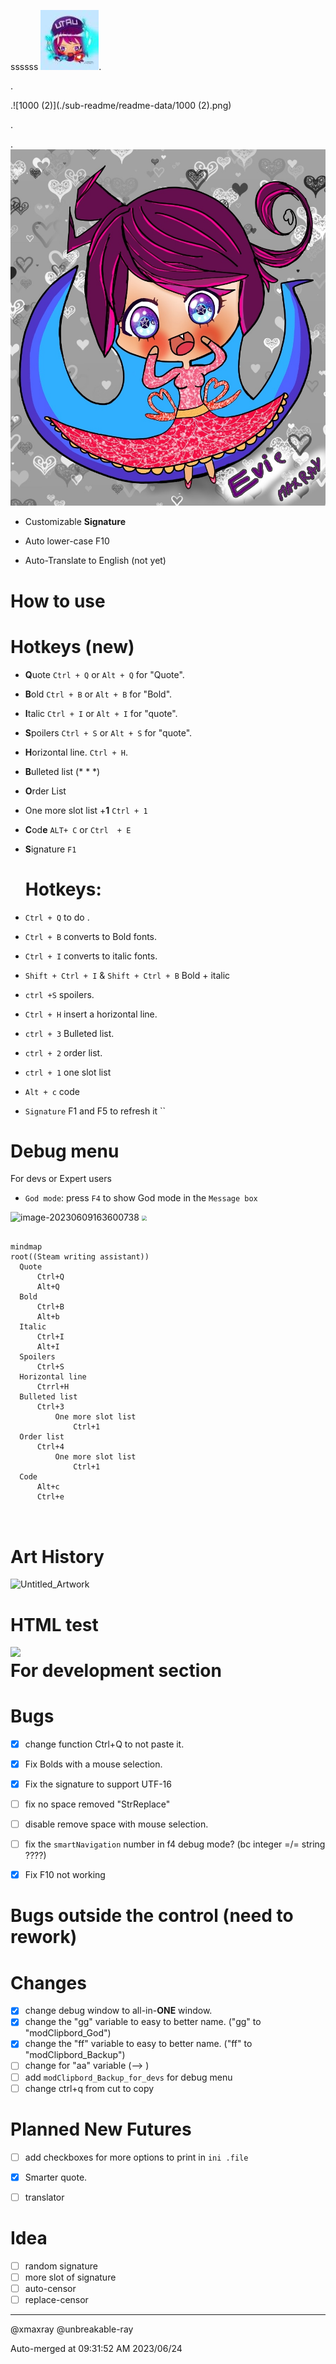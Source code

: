 ssssss
![download](./sub-readme/readme-data/22.jpg).

.

.![1000 (2)](./sub-readme/readme-data/1000 (2).png)

.

.![download](./sub-readme/readme-data/download-1687324551111-4.jpg)




* Customizable **Signature**

  

* Auto lower-case F10

  

* Auto-Translate to English (not yet)


# 	How to use 



# Hotkeys (new)

- **Q**uote `Ctrl + Q` or `Alt + Q` for "Quote".

- **B**old  `Ctrl + B` or `Alt + B` for "Bold".

- **I**talic  `Ctrl + I` or `Alt + I` for "quote".

- **S**poilers `Ctrl + S` or `Alt + S` for "quote".

- **H**orizontal line. `Ctrl + H`.

- **B**ulleted list (* * *) 

- **O**rder List

- One more slot list +**1** `Ctrl + 1`

- **C**od**e** `ALT+ C`  or `Ctrl  + E`

- **S**ignature `F1`

  

  # Hotkeys:

- `Ctrl + Q`  to do  . 
- `Ctrl + B` converts to Bold fonts.
- `Ctrl + I` converts to italic fonts.
- `Shift + Ctrl + I` & `Shift + Ctrl + B`  Bold + italic 
- `ctrl +S`  spoilers.
- `Ctrl + H`  insert a horizontal line.
- `ctrl + 3` Bulleted list.
- `ctrl + 2` order list.
- `ctrl + 1` one slot list
- `Alt + c`   code
- `Signature` F1  and  F5 to  refresh it  ``









# Debug menu

For devs or Expert users

- `God mode`:  press `F4`  to show God mode in the `Message box`



<img src="./assets/image-20230609163600738.png" alt="image-20230609163600738"  />







<img src="./assets/info.drawio.png" style="zoom:50%;" />













  ````mermaid

  mindmap
  root((Steam writing assistant))
  	Quote
  		Ctrl+Q	
  		Alt+Q
  	Bold
  		Ctrl+B
  		Alt+b
  	Italic
  		Ctrl+I
  		Alt+I
  	Spoilers
  		Ctrl+S
  	Horizontal line
  		Ctrrl+H
  	Bulleted list
  		Ctrl+3
  			One more slot list
  				Ctrl+1
  	Order list
  		Ctrl+4
  			One more slot list
  				Ctrl+1
  	Code
  		Alt+c
  		Ctrl+e
  	
  	
  
  ````











# Art History

![Untitled_Artwork](./assets/Untitled_Artwork-1686260924370-1.jpg)







# HTML test

<img align="left" width="200" src="https://www.rd.com/wp-content/uploads/2018/02/25_Hilarious-Photos-that-Will-Get-You-Through-the-Week_280228817_Doty911.jpg" />

# For development section

# Bugs 													

- [x] change function Ctrl+Q to not paste it.

- [x] Fix Bolds with a mouse selection.

- [x] Fix the signature to support UTF-16

- [ ] fix no space removed "StrReplace"

- [ ] disable remove space with mouse selection.

- [ ] fix the `smartNavigation` number in f4 debug mode? (bc integer =/= string ????)

- [x] Fix F10 not working

  

  

# Bugs outside the control (need to rework)






# Changes

- [x] change debug window to all-in-**ONE** window.
- [x] change the "gg" variable to easy to better name. ("gg" to "modClipbord_God")
- [x] change the "ff" variable to easy to better name. ("ff" to "modClipbord_Backup")
- [ ] change for "aa" variable (--> )
- [ ] add `modClipbord_Backup_for_devs` for debug menu
- [ ] change ctrl+q from cut to copy

# Planned New Futures											

- [ ] add checkboxes for more options to print in `ini .file`

- [x] Smarter quote.
- [ ] translator



# Idea 

- [ ] random signature
- [ ]  more  slot of signature
- [ ]  auto-censor
- [ ]  replace-censor

------

@xmaxray 									@unbreakable-ray





Auto-merged at 09:31:52 AM 2023/06/24	

